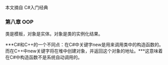 本文摘自 C#入门经典

### 第八章 OOP

类是模板，对象是实体。对象是类的实例化结果。

***C#和C++的一个不同点：在C#中关键字new是用来调用类中的构造函数的。而在C++中new关键字将在堆中创建对象，并返回这个对象的地址。***这意味着在C#中构造函数不是系统自动调用的。
